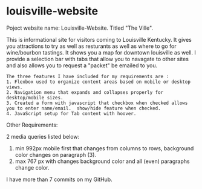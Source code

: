# louisville-website
Poject website name:  Louisville-Website.  Titled "The Ville". 

This is informational site for visitors coming to Louisville Kentucky. It gives you attractions to try as well as resturants  as well as where to go for wine/bourbon tastings. 
It shows you a map for downtown louisville as well.  I provide a selection bar with tabs that allow you to navagate to other sites and also allows you to request a "packet" be emailed to you.   
    
    The three features I have included for my requirements are :
    1. Flexbox used to organize content areas based on mobile or desktop views.
    2. Navigation menu that expands and collapses properly for desktop/mobile sizes.
    3. Created a form with javascript that checkbox when checked allows you to enter name/email.  show/hide feature when checked. 
    4. JavaScript setup for Tab content with hoover. 
Other Requirements:


2 media queries listed below:
  1. min 992px mobile first that changes from columns to rows, background color changes on paragraph (3).
  2. max 767 px with changes background color and all (even) paragraphs change color. 



I have more than 7 commits on my GitHub. 




